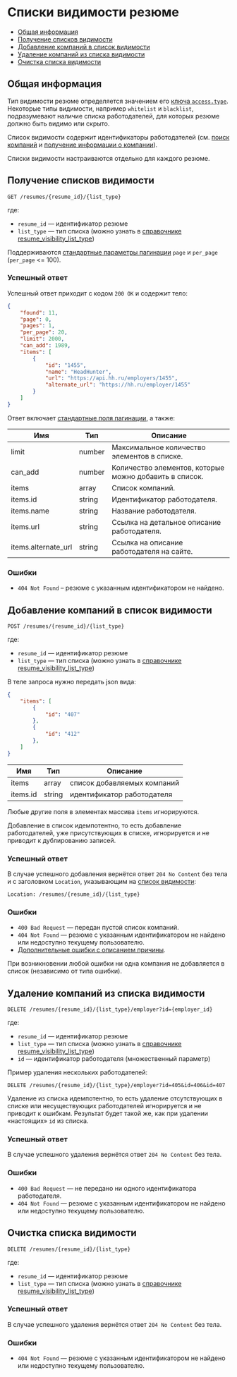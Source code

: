 # Списки видимости резюме

* [Общая информация](#intro)
* [Получение списков видимости](#get)
* [Добавление компаний в список видимости](#add)
* [Удаление компаний из списка видимости](#remove)
* [Очистка списка видимости](#clear)


<a name="intro"></a>
## Общая информация

Тип видимости резюме определяется значением его [ключа `access.type`](/docs/resumes.md#access_type).
Некоторые типы видимости, например `whitelist` и `blacklist`, подразумевают наличие списка работодателей,
для которых резюме должно быть видимо или скрыто.

Список видимости содержит идентификаторы работодателей
(см. [поиск компаний](/docs/employers.md#search) и [получение информации о компании](/docs/employers.md#item)).

Списки видимости настраиваются отдельно для каждого резюме.


<a name="get"></a>
## Получение списков видимости

``` 
GET /resumes/{resume_id}/{list_type}
```

где:
* `resume_id` — идентификатор резюме
* `list_type` — тип списка (можно узнать в [справочнике resume_visibility_list_type](/docs/dictionaries.md#etc))

Поддерживаются [стандартные параметры пагинации](/docs/general.md#pagination) `page` и `per_page`
(`per_page` <= 100). 


### Успешный ответ

Успешный ответ приходит с кодом `200 OK` и содержит тело:

```json
{
    "found": 11,
    "page": 0,
    "pages": 1,
    "per_page": 20,
    "limit": 2000,
    "can_add": 1989,
    "items": [
        {
            "id": "1455",
            "name": "HeadHunter",
            "url": "https://api.hh.ru/employers/1455",
            "alternate_url": "https://hh.ru/employer/1455"
        }
    ]
}
```

Ответ включает [стандартные поля пагинации](/docs/general.md#pagination), а также:

Имя | Тип | Описание
----|-----|---------
limit | number | Максимальное количество элементов в списке.
can_add | number | Количество элементов, которые можно добавить в список.
items | array | Список компаний.
items.id | string | Идентификатор работодателя.
items.name | string | Название работодателя.
items.url | string | Ссылка на детальное описание работодателя.
items.alternate_url | string | Ссылка на описание работодателя на сайте.


### Ошибки

* `404 Not Found` – резюме с указанным идентификатором не найдено. 



<a name="add"></a>
## Добавление компаний в список видимости

```
POST /resumes/{resume_id}/{list_type}
```

где:
* `resume_id` — идентификатор резюме
* `list_type` — тип списка (можно узнать в [справочнике resume_visibility_list_type](/docs/dictionaries.md#etc))

В теле запроса нужно передать json вида:

```json
{
    "items": [
        {
            "id": "407"
        },
        {
            "id": "412"
        },
    ]
}
```

Имя | Тип | Описание
----|-----|---------
items | array | список добавляемых компаний
items.id | string | идентификатор работодателя

Любые другие поля в элементах массива `items` игнорируются.

Добавление в список идемпотентно, то есть добавление работодателей, уже присутствующих в списке,
игнорируется и не приводит к дублированию записей.


### Успешный ответ

В случае успешного добавления вернётся ответ `204 No Content` без тела и с заголовком `Location`,
указывающим на [список видимости](#get):

```
Location: /resumes/{resume_id}/{list_type}
```


### Ошибки

* `400 Bad Request` — передан пустой список компаний.
* `404 Not Found` — резюме с указанным идентификатором не найдено или недоступно текущему пользователю.
* [Дополнительные ошибки с описанием причины](/docs/errors.md#resume-visibility-lists-add).

При возникновении любой ошибки ни одна компания не добавляется в список (независимо от типа ошибки).



<a name="remove"></a>
## Удаление компаний из списка видимости

```
DELETE /resumes/{resume_id}/{list_type}/employer?id={employer_id}
```

где:
* `resume_id` — идентификатор резюме
* `list_type` — тип списка (можно узнать в [справочнике resume_visibility_list_type](/docs/dictionaries.md#etc))
* `id` — идентификатор работодателя (множественный параметр)

Пример удаления нескольких работодателей:

```
DELETE /resumes/{resume_id}/{list_type}/employer?id=405&id=406&id=407
```

Удаление из списка идемпотентно, то есть удаление отсутствующих в списке или несуществующих работодателей
игнорируется и не приводит к ошибкам. Результат будет такой же, как при удалении «настоящих» `id` из списка.


### Успешный ответ

В случае успешного удаления вернётся ответ `204 No Content` без тела.


### Ошибки

* `400 Bad Request` — не передано ни одного идентификатора работодателя.
* `404 Not Found` — резюме с указанным идентификатором не найдено или недоступно текущему пользователю.



<a name="clear"></a>
## Очистка списка видимости

```
DELETE /resumes/{resume_id}/{list_type}
```

где:
* `resume_id` — идентификатор резюме
* `list_type` — тип списка (можно узнать в [справочнике resume_visibility_list_type](/docs/dictionaries.md#etc))


### Успешный ответ

В случае успешного удаления вернётся ответ `204 No Content` без тела.


### Ошибки

* `404 Not Found` — резюме с указанным идентификатором не найдено или недоступно текущему пользователю.
